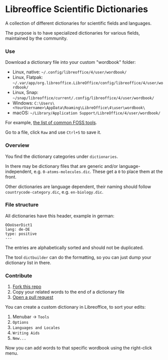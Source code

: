 # Libreoffice Scientific Dictionaries

A collection of different dictionaries for scientific fields and languages.

The purpose is to have specialized dictionaries for various fields, maintained by the community.

### Use

Download a dictionary file into your custom "wordbook" folder:

- Linux, native: `~/.config/libreoffice/4/user/wordbook/`
- Linux, Flatpak: `~/.var/app/org.libreoffice.LibreOffice/config/libreoffice/4/user/wordbook/`
- Linux, Snap: `~/snap/libreoffice/current/.config/libreoffice/4/user/wordbook/`
- Windows: `C:\Users\<YourUsername>\AppData\Roaming\LibreOffice\4\user\wordbook\`
- macOS: `~/Library/Application Support/LibreOffice/4/user/wordbook/`

For example, [the list of common FOSS tools](https://raw.githubusercontent.com/boredsquirrel/Libreoffice-Scientific-Dictionaries/refs/heads/main/dictionaries/computer-science/0-tools-distros-licenses.dic).

Go to a file, click `Raw` and use `Ctrl+S` to save it.

### Overview
You find the dictionary categories under `dictionaries`.

In there may be dictionary files that are generic and/or language-independent, e.g. `0-atoms-molecules.dic`. These get a `0` to place them at the front.

Other dictionaries are language dependent, their naming should follow `countrycode-category.dic`, e.g. `en-biology.dic`.

### File structure
All dictionaries have this header, example in german:

```
OOoUserDict1
lang: de-DE
type: positive
---
```

The entries are alphabetically sorted and should not be duplicated.


The tool `dictbuilder` can do the formatting, so you can just dump your dictionary list in there.

### Contribute

1. [Fork this repo](https://github.com/boredsquirrel/Libreoffice-Scientific-Dictionaries/fork)
2. Copy your related words to the end of a dictionary file
3. [Open a pull request](https://github.com/boredsquirrel/Libreoffice-Scientific-Dictionaries/compare)

You can create a custom dictionary in Libreoffice, to sort your edits:

1. Menubar -> `Tools`
2. `Options`
3. `Languages and Locales`
4. `Writing Aids`
5. `New...`

Now you can add words to that specific wordbook using the right-click menu.
